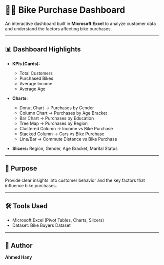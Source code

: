 # 🚴‍♂️ Bike Purchase Dashboard

An interactive dashboard built in **Microsoft Excel** to analyze customer data and understand the factors affecting bike purchases.

---

## 📊 Dashboard Highlights
- **KPIs (Cards):**
  - Total Customers
  - Purchased Bikes
  - Average Income
  - Average Age

- **Charts:**
  - Donut Chart → Purchases by Gender  
  - Column Chart → Purchases by Age Bracket  
  - Bar Chart → Purchases by Education  
  - Tree Map → Purchases by Region  
  - Clustered Column → Income vs Bike Purchase  
  - Stacked Column → Cars vs Bike Purchase  
  - Line/Bar → Commute Distance vs Bike Purchase  

- **Slicers:** Region, Gender, Age Bracket, Marital Status  

---

## 🎯 Purpose
Provide clear insights into customer behavior and the key factors that influence bike purchases.

---

## 🛠 Tools Used
- Microsoft Excel (Pivot Tables, Charts, Slicers)  
- Dataset: Bike Buyers Dataset  

---

## 👤 Author
**Ahmed Hany**  
